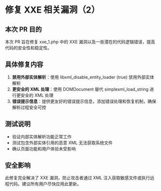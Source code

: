 # 修复 XXE 相关漏洞（2）

## 本次 PR 目的
本次 PR 旨在修复 xxe_1.php 中的 XXE 漏洞以及一些潜在的代码逻辑错误，提高代码的安全性和稳定性。

## 具体修复内容
1. **禁用外部实体解析**：使用 libxml_disable_entity_loader (true) 禁用外部实体解析
2. **更安全的 XML 处理**：使用 DOMDocument 替代 simplexml_load_string 进行更安全的 XML 处理
3. **错误提示信息**：提供更友好的错误提示信息，添加错误处理和恢复机制，确保解析过程安全可控

## 测试说明
- 验证内部实体解析功能正常工作
- 测试包含外部实体引用的恶意 XML 无法获取系统文件
- 确认页面功能和用户体验未受影响

## 安全影响
此修复完全解决了 XXE 漏洞，防止攻击者通过 XML 注入获取敏感文件或执行远程代码。建议所有用户尽快应用此更新。
